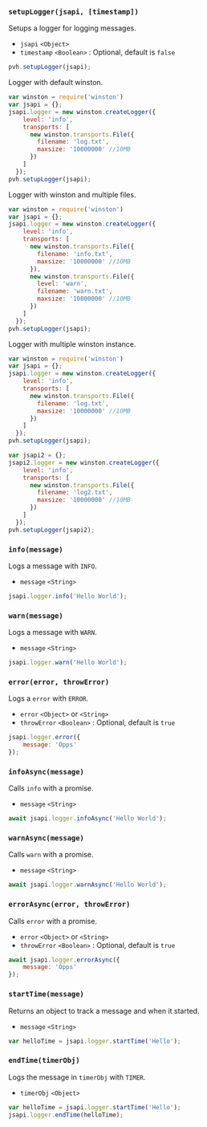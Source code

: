 ### ``setupLogger(jsapi, [timestamp])``
Setups a logger for logging messages.
- `jsapi` `<Object>`
- `timestamp` `<Boolean>` : Optional, default is ``false``

```js
pvh.setupLogger(jsapi);
```

Logger with default winston.
```js
var winston = require('winston')
var jsapi = {};
jsapi.logger = new winston.createLogger({
    level: 'info',
    transports: [
      new winston.transports.File({
        filename: 'log.txt',
        maxsize: '10000000' //10MB
      })
    ]
  });
pvh.setupLogger(jsapi);
```

Logger with winston and multiple files.
```js
var winston = require('winston')
var jsapi = {};
jsapi.logger = new winston.createLogger({
    level: 'info',
    transports: [
      new winston.transports.File({
        filename: 'info.txt',
        maxsize: '10000000' //10MB
      }),
      new winston.transports.File({
        level: 'warn',
        filename: 'warn.txt',
        maxsize: '10000000' //10MB
      })
    ]
  });
pvh.setupLogger(jsapi);
```

Logger with multiple winston instance.
```js
var winston = require('winston')
var jsapi = {};
jsapi.logger = new winston.createLogger({
    level: 'info',
    transports: [
      new winston.transports.File({
        filename: 'log.txt',
        maxsize: '10000000' //10MB
      })
    ]
  });
pvh.setupLogger(jsapi);

var jsapi2 = {};
jsapi2.logger = new winston.createLogger({
    level: 'info',
    transports: [
      new winston.transports.File({
        filename: 'log2.txt',
        maxsize: '10000000' //10MB
      })
    ]
  });
pvh.setupLogger(jsapi2);
```

### ``info(message)``
Logs a message with `INFO`.
- `message` `<String>`

```js
jsapi.logger.info('Hello World');
```

### ``warn(message)``
Logs a message with `WARN`.
- `message` `<String>`

```js
jsapi.logger.warn('Hello World');
```

### ``error(error, throwError)``
Logs a ``error`` with `ERROR`.
- `error` `<Object>` or `<String>`
- `throwError` `<Boolean>` : Optional, default is ``true``

```js
jsapi.logger.error({
	message: 'Opps'
});
```

### ``infoAsync(message)``
Calls `info` with a promise.
- `message` `<String>`

```js
await jsapi.logger.infoAsync('Hello World');
```

### ``warnAsync(message)``
Calls `warn` with a promise.
- `message` `<String>`

```js
await jsapi.logger.warnAsync('Hello World');
```

### ``errorAsync(error, throwError)``
Calls `error` with a promise.
- `error` `<Object>` or `<String>`
- `throwError` `<Boolean>` : Optional, default is ``true``

```js
await jsapi.logger.errorAsync({
    message: 'Opps'
});
```

### ``startTime(message)``
Returns an object to track a message and when it started.
- `message` `<String>`

```js
var helloTime = jsapi.logger.startTime('Hello');
```

### ``endTime(timerObj)``
Logs the message in ``timerObj`` with `TIMER`.
- `timerObj` `<Object>`

```js
var helloTime = jsapi.logger.startTime('Hello');
jsapi.logger.endTime(helloTime);
```